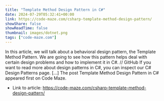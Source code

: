 ```yaml
---
title: "Template Method Design Pattern in C#"
date: 2024-07-29T05:32:41+00:00
link: https://code-maze.com/csharp-template-method-design-pattern/
showShare: false
showReadTime: false
thumbnail: images/dotnet.png
tags: ["code-maze.com"]
---
```

In this article, we will talk about a behavioral design pattern, the Template Method Pattern. We are going to see how this pattern helps deal with certain design problems and how to implement it in C#. // GitHub If you want to read more about design patterns in C#, you can inspect our C# Design Patterns page. […]
The post Template Method Design Pattern in C# appeared first on Code Maze.

- Link to article: https://code-maze.com/csharp-template-method-design-pattern/